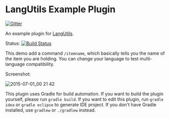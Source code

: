 LangUtils Example Plugin
=================

[![Gitter](https://badges.gitter.im/MascusJeoraly/LanguageUtils.svg)](https://gitter.im/MascusJeoraly/LanguageUtils?utm_source=badge&utm_medium=badge&utm_campaign=pr-badge)

An example plugin for [LangUtils](https://github.com/MeowInnovation/LanguageUtils "LangUtils").

Status: [![Build Status](https://snap-ci.com/MascusJeoraly/LangUtilsExample/branch/master/build_image)](https://snap-ci.com/MascusJeoraly/LangUtilsExample/branch/master)

This demo add a command `/itemname`, which basically tells you the name of the item you are holding. You can change your language to test multi-language compatibility.

Screenshot:

![2015-07-01_00 21 42](https://cloud.githubusercontent.com/assets/5229241/8436019/acb40f0c-1f87-11e5-9414-acc596f343ff.png)

This plugin uses Gradle for build automation. If you want to build the plugin yourself, please run `gradle build`. If you want to edit this plugin, run `gradle idea` or `gradle eclipse` to generate IDE project. If you don't have Gradle installed, use `gradlew` or `./gradlew` instead.